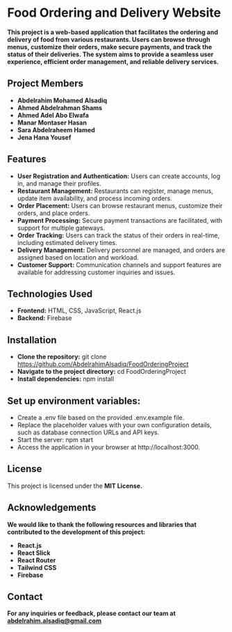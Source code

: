 # Food Ordering and Delivery Website
**This project is a web-based application that facilitates the ordering and delivery of food from various restaurants. Users can browse through menus, customize their orders, make secure payments, and track the status of their deliveries. The system aims to provide a seamless user experience, efficient order management, and reliable delivery services.**

## Project Members
- **Abdelrahim Mohamed Alsadiq**
- **Ahmed Abdelrahman Shams**
- **Ahmed Adel Abo Elwafa**
- **Manar Montaser Hasan**
- **Sara Abdelraheem Hamed**
- **Jena Hana Yousef**

## Features
- **User Registration and Authentication:** Users can create accounts, log in, and manage their profiles.
- **Restaurant Management:** Restaurants can register, manage menus, update item availability, and process incoming orders.
- **Order Placement:** Users can browse restaurant menus, customize their orders, and place orders.
- **Payment Processing:** Secure payment transactions are facilitated, with support for multiple gateways.
- **Order Tracking:** Users can track the status of their orders in real-time, including estimated delivery times.
- **Delivery Management:** Delivery personnel are managed, and orders are assigned based on location and workload.
- **Customer Support:** Communication channels and support features are available for addressing customer inquiries and issues.

## Technologies Used
- **Frontend:** HTML, CSS, JavaScript, React.js
- **Backend:** Firebase
 
## Installation
- **Clone the repository:** git clone https://github.com/AbdelrahimAlsadiq/FoodOrderingProject
- **Navigate to the project directory:** cd FoodOrderingProject
- **Install dependencies:** npm install

## Set up environment variables:
- Create a .env file based on the provided .env.example file.
- Replace the placeholder values with your own configuration details, such as database connection URLs and API keys.
- Start the server: npm start
- Access the application in your browser at http://localhost:3000.

## License
This project is licensed under the **MIT License.**

## Acknowledgements
**We would like to thank the following resources and libraries that contributed to the development of this project:**
- **React.js**
- **React Slick**
- **React Router**
- **Tailwind CSS**
- **Firebase**

## Contact
**For any inquiries or feedback, please contact our team at abdelrahim.alsadiq@gmail.com**
